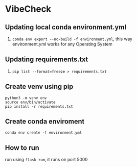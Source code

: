 # VibeCheck

## Updating local conda environment.yml

1. `conda env export --no-build -f environment.yml`, this way environment.yml works for any Operating System

## Updating requirements.txt
1. `pip list --format=freeze > requirements.txt`

## Create venv using pip
````
python3 -m venv env
source env/bin/activate
pip install -r requirements.txt
````


## Create conda enviroment
`conda env create -f environment.yml`


## How to run
run using `flask run`, it runs on port 5000

